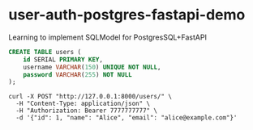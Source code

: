 # user-auth-postgres-fastapi-demo

Learning to implement SQLModel for PostgresSQL+FastAPI

```sql
CREATE TABLE users (
    id SERIAL PRIMARY KEY,
    username VARCHAR(150) UNIQUE NOT NULL,
    password VARCHAR(255) NOT NULL
);
```

```
curl -X POST "http://127.0.0.1:8000/users/" \
  -H "Content-Type: application/json" \
  -H "Authorization: Bearer 7777777777" \
  -d '{"id": 1, "name": "Alice", "email": "alice@example.com"}'
```
